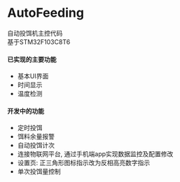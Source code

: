 # AutoFeeding  
自动投饵机主控代码  
基于STM32F103C8T6  

#### 已实现的主要功能  
- 基本UI界面  
- 时间显示  
- 温度检测  

#### 开发中的功能  
- 定时投饵  
- 饵料余量报警  
- 自动投饵计次  
- 连接物联网平台, 通过手机端app实现数据监控及配置修改  
- 设置页: 正三角形图标指示改为反相高亮数字指示  
- 单次投饵量控制